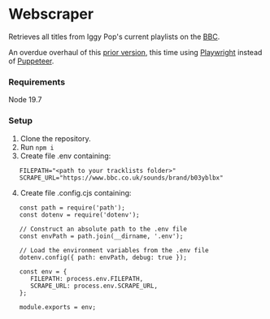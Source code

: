 # Webscraper

Retrieves all titles from Iggy Pop's current playlists on the [BBC](https://www.bbc.co.uk/sounds/brand/b03yblbx).

An overdue overhaul of this [prior version](https://github.com/sit79/iggy-confidential-tracklist-scraper), this time using [Playwright](https://playwright.dev/) instead of [Puppeteer](https://github.com/puppeteer/puppeteer).

### Requirements

Node 19.7

### Setup

1. Clone the repository.
2. Run `npm i`
3. Create file .env containing:

```
   FILEPATH="<path to your tracklists folder>"
   SCRAPE_URL="https://www.bbc.co.uk/sounds/brand/b03yblbx"
```

4. Create file .config.cjs containing:

```
   const path = require('path');
   const dotenv = require('dotenv');

   // Construct an absolute path to the .env file
   const envPath = path.join(__dirname, '.env');

   // Load the environment variables from the .env file
   dotenv.config({ path: envPath, debug: true });

   const env = {
      FILEPATH: process.env.FILEPATH,
      SCRAPE_URL: process.env.SCRAPE_URL,
   };

   module.exports = env;
```
